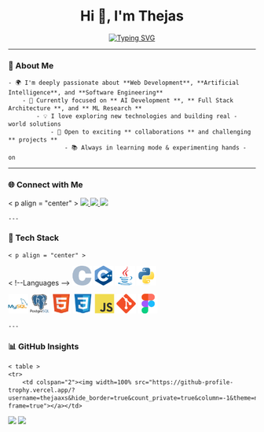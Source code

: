 <h1 align="center">Hi 👋, I'm Thejas</h1>
 
<div align="center">
  <a href="https://git.io/typing-svg"> 
    <img src="https://readme-typing-svg.demolab.com?font=Fira+Code&weight=900&size=26&duration=3000&pause=500&color=FDFEFE&background=2A2E3425&center=true&vCenter=true&lines=Software+Engineer;Web+Developer;AI+Enthusiast;Full+Stack+Developer" alt="Typing SVG" />
  </a> 
</div>

---

### 🚀 About Me

    - 🌍 I'm deeply passionate about **Web Development**, **Artificial Intelligence**, and **Software Engineering**
        - 🎯 Currently focused on ** AI Development **, ** Full Stack Architecture **, and ** ML Research **
            - 💡 I love exploring new technologies and building real - world solutions
                - 🤝 Open to exciting ** collaborations ** and challenging ** projects **
                    - 📚 Always in learning mode & experimenting hands - on

---

### 🌐 Connect with Me

< p align = "center" >
  <a href="https://twitter.com/thejaaxs" target="_blank">
    <img src="https://img.shields.io/badge/Twitter-%231DA1F2.svg?&style=for-the-badge&logo=twitter&logoColor=white" />
  </a>
  <a href="https://www.linkedin.com/in/thejaaxs" target="_blank">
    <img src="https://img.shields.io/badge/LinkedIn-%230077B5.svg?&style=for-the-badge&logo=linkedin&logoColor=white" />
  </a>
  <a href="https://github.com/thejaaxs" target="_blank">
    <img src="https://img.shields.io/badge/GitHub-%2312100E.svg?&style=for-the-badge&logo=github&logoColor=white" />
  </a>
</p >

    ---

### 🧠 Tech Stack

    < p align = "center" >
  < !--Languages -->
  <img src="https://raw.githubusercontent.com/devicons/devicon/master/icons/c/c-original.svg" alt="C" width="40" height="40"/>
  <img src="https://raw.githubusercontent.com/devicons/devicon/master/icons/cplusplus/cplusplus-original.svg" alt="C++" width="40" height="40"/>
  <img src="https://raw.githubusercontent.com/devicons/devicon/master/icons/java/java-original.svg" alt="Java" width="40" height="40"/>
  <img src="https://raw.githubusercontent.com/devicons/devicon/master/icons/python/python-original.svg" alt="Python" width="40" height="40"/>

  <!--Databases -->
  <img src="https://raw.githubusercontent.com/devicons/devicon/master/icons/mysql/mysql-original-wordmark.svg" alt="MySQL" width="40" height="40"/>
  <img src="https://raw.githubusercontent.com/devicons/devicon/master/icons/postgresql/postgresql-original-wordmark.svg" alt="PostgreSQL" width="40" height="40"/>

  <!--Frontend -->
  <img src="https://raw.githubusercontent.com/devicons/devicon/master/icons/html5/html5-original.svg" alt="HTML5" width="40" height="40"/>
  <img src="https://raw.githubusercontent.com/devicons/devicon/master/icons/css3/css3-original.svg" alt="CSS3" width="40" height="40"/>
  <img src="https://raw.githubusercontent.com/devicons/devicon/master/icons/javascript/javascript-original.svg" alt="JavaScript" width="40" height="40"/>

  <!--Tools -->
  <img src="https://raw.githubusercontent.com/devicons/devicon/master/icons/git/git-original.svg" alt="Git" width="40" height="40"/>
  <img src="https://raw.githubusercontent.com/devicons/devicon/master/icons/figma/figma-original.svg" alt="Figma" width="40" height="40"/>
</p >

    ---

### 📊 GitHub Insights

    < table >
    <tr>
        <td colspan="2"><img width=100% src="https://github-profile-trophy.vercel.app/?username=thejaaxs&hide_border=true&count_private=true&column=-1&theme=nord&no-frame=true"></a></td>
  </tr >
	<tr>
		<td colspan = "2"><img src="https://github-readme-activity-graph.vercel.app/graph?username=thejaaxs&bg_color=2e3440&hide_border=true&point=false&line=88c0d0&radius=8&area=true&area_color=88c0d0&title_color=ffffff&color=ffffff"></a></td>
	</tr>
	<tr>
<!-- 		<td><img src="https://github-readme-streak-stats.herokuapp.com/?user=thejaaxs&theme=nord"></a></td> -->
<!-- 		<td><img src="https://github-readme-streak-stats.herokuapp.com/?user=thejaaxs&theme=nord_dark&hide_border=true"></a></td> -->
<!-- 		<td><img src="https://streak-stats.demolab.com?user=thejaaxs&theme=nord&hide_border=true"></a></td> -->
		<td><img src="http://github-profile-summary-cards.vercel.app/api/cards/profile-details?username=thejaaxs&theme=nord_dark"></a></td>
	</tr>
	<!-- < tr >
		<td><img src="https://wakatime.com/share/@savatar/e7f4c18b-c280-4392-879c-b70f9fdd98e8.svg"></a>			</td>
		<td><img src="https://wakatime.com/share/@savatar/f8a8bf1d-a5f6-45f5-94e9-a7fd08ad7783.svg"></a>			</td>
	</tr > -->
	</table >
